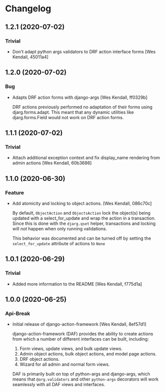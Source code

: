 # Changelog
## 1.2.1 (2020-07-02)
### Trivial
  - Don't adapt python args validators to DRF action interface forms [Wes Kendall, 45011a4]

## 1.2.0 (2020-07-02)
### Bug
  - Adapts DRF action forms with django-args [Wes Kendall, ff0329b]

    DRF actions previously performed no adaptation of their forms using
    djarg.forms.adapt. This meant that any dynamic utilities like djarg.forms.Field
    would not work on DRF action forms.

## 1.1.1 (2020-07-02)
### Trivial
  - Attach additional exception context and fix display_name rendering from admin actions [Wes Kendall, 60b3686]

## 1.1.0 (2020-06-30)
### Feature
  - Add atomicity and locking to object actions. [Wes Kendall, 086c70c]

    By default, ``ObjectAction`` and ``ObjectsAction`` lock the object(s)
    being updated with a select_for_update and wrap the action in a transaction.
    Since this is done with the ``djarg.qset`` helper, transactions and locking
    will *not* happen when only running validations.

    This behavior was documented and can be turned off by setting the
    ``select_for_update`` attribute of actions to ``None``

## 1.0.1 (2020-06-29)
### Trivial
  - Added more information to the README [Wes Kendall, f775d1a]

## 1.0.0 (2020-06-25)
### Api-Break
  - Initial release of django-action-framework [Wes Kendall, 8ef57d1]

    django-action-framework (DAF) provides the ability to create actions from
    which a number of different interfaces can be built, including:

    1. Form views, update views, and bulk update views.
    2. Admin object actions, bulk object actions, and model page actions.
    3. DRF object actions.
    4. Wizard for all admin and normal form views.

    DAF is primarily built on top of python-args and django-args, which
    means that ``@arg.validators`` and other ``python-args`` decorators
    will work seamlessly with all DAF views and interfaces.

